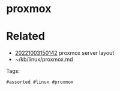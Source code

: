 # proxmox

# Related

- [20221003150142](/zet/20221003150142/README.md) proxmox server layout
- ~/kb/linux/proxmox.md

Tags:

    #assorted #linux #proxmox
